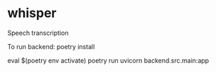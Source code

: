 # whisper
Speech transcription

To run backend:
poetry install

eval $(poetry env activate)
poetry run uvicorn backend.src.main:app